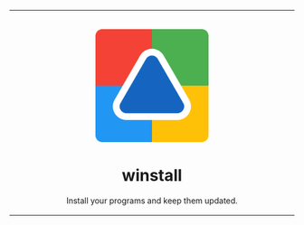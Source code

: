 <table>
  <tr>
    <td width="9999px" align="center">
      <p>
        <br>
        <img height="200" src="assets/logo.svg" alt="logo">
      </p>
      <h1>winstall</h1>
      <p>Install your programs and keep them updated.</p>
    </td>
  </tr>
</table>
